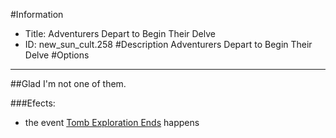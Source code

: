 #Information
 - Title: Adventurers Depart to Begin Their Delve
 - ID: new_sun_cult.258
#Description
Adventurers Depart to Begin Their Delve
#Options

___
##Glad I'm not one of them.

###Efects:<ul><li>the event [Tomb Exploration Ends](../events/tomb_exploration_ends.md) happens</li></ul>
